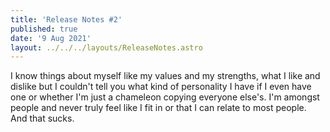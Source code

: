 ```yaml
---
title: 'Release Notes #2'
published: true
date: '9 Aug 2021'
layout: ../../../layouts/ReleaseNotes.astro
---
```


I know things about myself like my values and my strengths, what I like and dislike but I couldn't tell you what kind of personality I have if I even have one or whether I'm just a chameleon copying everyone else's. I'm amongst people and never truly feel like I fit in or that I can relate to most people. And that sucks.

